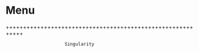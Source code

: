 # Menu
+++++++++++++++++++++++++++++++++++++++++++++++++++++++++++

                          Singularity 
